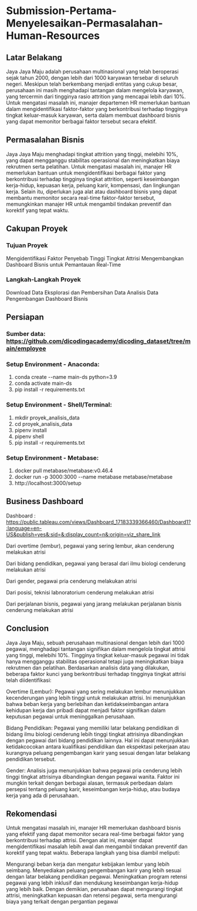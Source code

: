 # Submission-Pertama-Menyelesaikan-Permasalahan-Human-Resources

## Latar Belakang

Jaya Jaya Maju adalah perusahaan multinasional yang telah beroperasi sejak tahun 2000, dengan lebih dari 1000 karyawan tersebar di seluruh negeri. Meskipun telah berkembang menjadi entitas yang cukup besar, perusahaan ini masih menghadapi tantangan dalam mengelola karyawan, yang tercermin dari tingginya rasio attrition yang mencapai lebih dari 10%. Untuk mengatasi masalah ini, manajer departemen HR memerlukan bantuan dalam mengidentifikasi faktor-faktor yang berkontribusi terhadap tingginya tingkat keluar-masuk karyawan, serta dalam membuat dashboard bisnis yang dapat memonitor berbagai faktor tersebut secara efektif.

## Permasalahan Bisnis

Jaya Jaya Maju menghadapi tingkat attrition yang tinggi, melebihi 10%, yang dapat mengganggu stabilitas operasional dan meningkatkan biaya rekrutmen serta pelatihan. Untuk mengatasi masalah ini, manajer HR memerlukan bantuan untuk mengidentifikasi berbagai faktor yang berkontribusi terhadap tingginya tingkat attrition, seperti keseimbangan kerja-hidup, kepuasan kerja, peluang karir, kompensasi, dan lingkungan kerja. Selain itu, diperlukan juga alat atau dashboard bisnis yang dapat membantu memonitor secara real-time faktor-faktor tersebut, memungkinkan manajer HR untuk mengambil tindakan preventif dan korektif yang tepat waktu.

## Cakupan Proyek
### Tujuan Proyek
Mengidentifikasi Faktor Penyebab Tinggi Tingkat Attrisi
Mengembangkan Dashboard Bisnis untuk Pemantauan Real-Time

### Langkah-Langkah Proyek
Download Data
Eksplorasi dan Pembersihan Data
Analisis Data
Pengembangan Dashboard Bisnis

## Persiapan
### Sumber data: https://github.com/dicodingacademy/dicoding_dataset/tree/main/employee

### Setup Environment - Anaconda:
1. conda create --name main-ds python=3.9
2. conda activate main-ds
3. pip install -r requirements.txt


### Setup Environment - Shell/Terminal:
1. mkdir proyek_analisis_data
2. cd proyek_analisis_data
3. pipenv install
4. pipenv shell
5. pip install -r requirements.txt

### Setup Environment - Metabase:
1. docker pull metabase/metabase:v0.46.4
2. docker run -p 3000:3000 --name metabase metabase/metabase
3. http://localhost:3000/setup


## Business Dashboard

Dashboard : https://public.tableau.com/views/Dashboard_17183339366460/Dashboard1?:language=en-US&publish=yes&:sid=&:display_count=n&:origin=viz_share_link

Dari overtime (lembur), pegawai yang sering lembur, akan cenderung melakukan atrisi

Dari bidang pendidikan, pegawai yang berasal dari ilmu biologi cenderung melakukan atrisi

Dari gender, pegawai pria cenderung melakukan atrisi

Dari posisi, teknisi labnoratorium cenderung melakukan atrisi

Dari perjalanan bisnis, pegawai yang jarang melakukan perjalanan bisnis cenderung melakukan atrisi

## Conclusion

Jaya Jaya Maju, sebuah perusahaan multinasional dengan lebih dari 1000 pegawai, menghadapi tantangan signifikan dalam mengelola tingkat attrisi yang tinggi, melebihi 10%. Tingginya tingkat keluar-masuk pegawai ini tidak hanya mengganggu stabilitas operasional tetapi juga meningkatkan biaya rekrutmen dan pelatihan. Berdasarkan analisis data yang dilakukan, beberapa faktor kunci yang berkontribusi terhadap tingginya tingkat attrisi telah diidentifikasi:

Overtime (Lembur): Pegawai yang sering melakukan lembur menunjukkan kecenderungan yang lebih tinggi untuk melakukan attrisi. Ini menunjukkan bahwa beban kerja yang berlebihan dan ketidakseimbangan antara kehidupan kerja dan pribadi dapat menjadi faktor signifikan dalam keputusan pegawai untuk meninggalkan perusahaan.

Bidang Pendidikan: Pegawai yang memiliki latar belakang pendidikan di bidang ilmu biologi cenderung lebih tinggi tingkat attrisinya dibandingkan dengan pegawai dari bidang pendidikan lainnya. Hal ini dapat menunjukkan ketidakcocokan antara kualifikasi pendidikan dan ekspektasi pekerjaan atau kurangnya peluang pengembangan karir yang sesuai dengan latar belakang pendidikan tersebut.

Gender: Analisis juga menunjukkan bahwa pegawai pria cenderung lebih tinggi tingkat attrisinya dibandingkan dengan pegawai wanita. Faktor ini mungkin terkait dengan berbagai alasan, termasuk perbedaan dalam persepsi tentang peluang karir, keseimbangan kerja-hidup, atau budaya kerja yang ada di perusahaan.

## Rekomendasi

Untuk mengatasi masalah ini, manajer HR memerlukan dashboard bisnis yang efektif yang dapat memonitor secara real-time berbagai faktor yang berkontribusi terhadap attrisi. Dengan alat ini, manajer dapat mengidentifikasi masalah lebih awal dan mengambil tindakan preventif dan korektif yang tepat waktu. Beberapa langkah yang bisa diambil meliputi:

Mengurangi beban kerja dan mengatur kebijakan lembur yang lebih seimbang.
Menyediakan peluang pengembangan karir yang lebih sesuai dengan latar belakang pendidikan pegawai.
Meningkatkan program retensi pegawai yang lebih inklusif dan mendukung keseimbangan kerja-hidup yang lebih baik.
Dengan demikian, perusahaan dapat mengurangi tingkat attrisi, meningkatkan kepuasan dan retensi pegawai, serta mengurangi biaya yang terkait dengan pergantian pegawai
